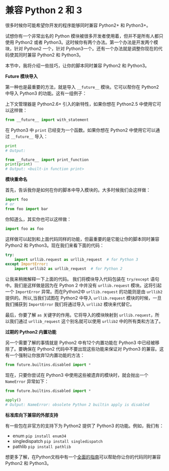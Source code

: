 # 兼容 Python 2 和 3

很多时候你可能希望你开发的程序能够同时兼容 Python2+ 和 Python3+。

试想你有一个非常出名的 Python 模块被很多开发者使用着，但并不是所有人都只使用 Python2 或者 Python3。这时候你有两个办法。第一个办法是开发两个模块，针对 Python2 一个，针对 Python3一个。还有一个办法就是调整你现在的代码使其同时兼容 Python2 和 Python3。

本节中，我将介绍一些技巧，让你的脚本同时兼容 Python2 和 Python3。

**Future 模块导入**

第一种也是最重要的方法，就是导入 ```__future__``` 模块。它可以帮你在 Python2 中导入 Python3 的功能。这有一组例子：

上下文管理器是 Python2.6+ 引入的新特性，如果你想在 Python2.5 中使用它可以这样做：

```python
from __future__ import with_statement

```

在 Python3 中 ```print``` 已经变为一个函数。如果你想在 Python2 中使用它可以通过 ```__future__``` 导入：

```python
print
# Output:

from __future__ import print_function
print(print)
# Output: <built-in function print>
```

**模块重命名**

首先，告诉我你是如何在你的脚本中导入模块的。大多时候我们会这样做：

```python
import foo
# or
from foo import bar
```

你知道么，其实你也可以这样做：

```python
import foo as foo
```

这样做可以起到和上面代码同样的功能，但最重要的是它能让你的脚本同时兼容 Python2 和 Python3。现在我们来看下面的代码：

```python
try:
    import urllib.request as urllib_request  # for Python 3
except ImportError:
    import urllib2 as urllib_request  # for Python 2

```

让我来稍微解释一下上面的代码。
我们将模块导入代码包装在 ```try/except``` 语句中。我们是这样做是因为在 Python 2 中并没有 ```urllib.request``` 模块。这将引起一个 ```ImportError``` 异常。而在Python2中 ```urllib.request``` 的功能则是由 ```urllib2``` 提供的。所以,当我们试图在 Python2 中导入 ```urllib.request``` 模块的时候，一旦我们捕获到 ```ImportError``` 我们将通过导入 ```urllib2``` 模块来代替它。

最后，你要了解 ```as``` 关键字的作用。它将导入的模块映射到 ```urllib.request```，所以我们通过 ```urllib_request``` 这个别名就可以使用 ```urllib2``` 中的所有类和方法了。

**过期的 Python2 内置功能**

另一个需要了解的事情就是 Python2 中有12个内置功能在 Python3 中已经被移除了。要确保在 Python2 代码中不要出现这些功能来保证对 Python3 的兼容。这有一个强制让你放弃12内置功能的方法：

```python
from future.builtins.disabled import *

```

现在，只要你尝试在 Python3 中使用这些被遗弃的模块时，就会抛出一个 ```NameError``` 异常如下：

```python
from future.builtins.disabled import *

apply()
# Output: NameError: obsolete Python 2 builtin apply is disabled

```

**标准库向下兼容的外部支持**

有一些包在非官方的支持下为 Python2 提供了 Python3 的功能。例如，我们有：

* enum ```pip install enum34```
* singledispatch ```pip install singledispatch```
* pathlib ```pip install pathlib```

想更多了解，在Python文档中有一个[全面的指南](https://docs.python.org/3/howto/pyporting.html)可以帮助你让你的代码同时兼容 Python2 和 Python3。
